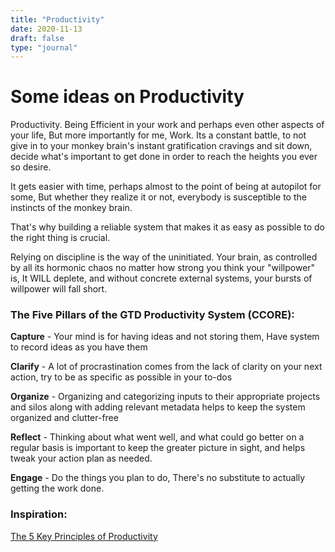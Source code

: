 ```yaml
---
title: "Productivity"
date: 2020-11-13
draft: false
type: "journal"
---
```


# Some ideas on Productivity

Productivity. Being Efficient in your work and perhaps even other aspects of your life, But more importantly for me, Work. Its a constant battle, to not give in to your monkey brain's instant gratification cravings and sit down, decide what's important to get done in order to reach the heights you ever so desire.

It gets easier with time, perhaps almost to the point of being at autopilot for some, But whether they realize it or not, everybody is susceptible to the instincts of the monkey brain.

That's why building a reliable system that makes it as easy as possible to do the right thing is crucial.

Relying on discipline is the way of the uninitiated. Your brain, as controlled by all its hormonic chaos no matter how strong you think your "willpower" is, It WILL deplete, and without concrete external systems, your bursts of willpower will fall short.

### The Five Pillars of the GTD Productivity System (CCORE):

**Capture** - Your mind is for having ideas and not storing them, Have system to record ideas as you have them

**Clarify** - A lot of procrastination comes from the lack of clarity on your next action, try to be as specific as possible in your to-dos

**Organize** - Organizing and categorizing inputs to their appropriate projects and silos along with adding relevant metadata helps to keep the system organized and clutter-free

**Reflect** - Thinking about what went well, and what could go better on a regular basis is important to keep the greater picture in sight, and helps tweak your action plan as needed.

**Engage** - Do the things you plan to do, There's no substitute to actually getting the work done.

### Inspiration:

[The 5 Key Principles of Productivity](https://youtu.be/gtRqbbiWU30)
